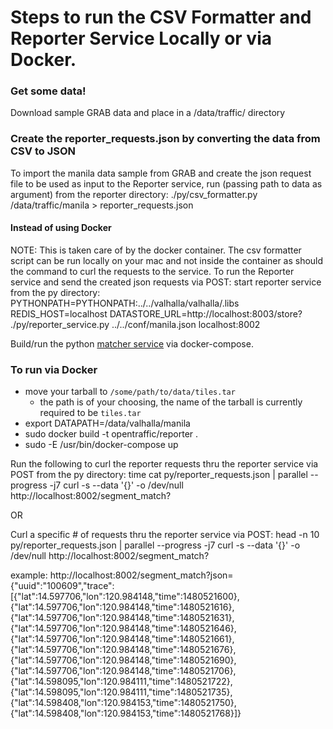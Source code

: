 # Steps to run the CSV Formatter and Reporter Service Locally or via Docker.

### Get some data!

Download sample GRAB data and place in a /data/traffic/<manila> directory

### Create the reporter_requests.json by converting the data from CSV to JSON

To import the manila data sample from GRAB and create the json request file to be used as input to the Reporter service, run (passing path to data as argument) from the reporter directory:
./py/csv_formatter.py /data/traffic/manila > reporter_requests.json

#### Instead of using Docker

NOTE:  This is taken care of by the docker container. The csv formatter script can be run locally on your mac and not inside the container as should the command to curl the requests to the service.
To run the Reporter service and send the created json requests via POST:
start reporter service from the py directory:
PYTHONPATH=PYTHONPATH:../../valhalla/valhalla/.libs REDIS_HOST=localhost DATASTORE_URL=http://localhost:8003/store? ./py/reporter_service.py ../../conf/manila.json localhost:8002

Build/run the python [matcher service](https://github.com/opentraffic/reporter) via docker-compose.


### To run via Docker
* move your tarball to `/some/path/to/data/tiles.tar`
  * the path is of your choosing, the name of the tarball is currently required to be `tiles.tar`
* export DATAPATH=/data/valhalla/manila
* sudo docker build -t opentraffic/reporter .
* sudo -E /usr/bin/docker-compose up

 Run the following to curl the reporter requests thru the reporter service via POST from the py directory:
time cat py/reporter_requests.json | parallel --progress -j7 curl -s --data '{}' -o /dev/null http://localhost:8002/segment_match?

OR

 Curl a specific # of requests thru the reporter service via POST:
head -n 10 py/reporter_requests.json | parallel --progress -j7 curl -s --data '{}' -o /dev/null http://localhost:8002/segment_match?


example:
http://localhost:8002/segment_match?json={"uuid":"100609","trace":[{"lat":14.597706,"lon":120.984148,"time":1480521600},{"lat":14.597706,"lon":120.984148,"time":1480521616},{"lat":14.597706,"lon":120.984148,"time":1480521631},{"lat":14.597706,"lon":120.984148,"time":1480521646},{"lat":14.597706,"lon":120.984148,"time":1480521661},{"lat":14.597706,"lon":120.984148,"time":1480521676},{"lat":14.597706,"lon":120.984148,"time":1480521690},{"lat":14.597706,"lon":120.984148,"time":1480521706},{"lat":14.598095,"lon":120.984111,"time":1480521722},{"lat":14.598095,"lon":120.984111,"time":1480521735},{"lat":14.598408,"lon":120.984153,"time":1480521750},{"lat":14.598408,"lon":120.984153,"time":1480521768}]}
